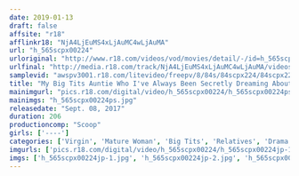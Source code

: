 ```yaml
---
date: 2019-01-13
draft: false
affsite: "r18"
afflinkr18: "NjA4LjEuMS4xLjAuMC4wLjAuMA"
url: "h_565scpx00224"
urloriginal: "http://www.r18.com/videos/vod/movies/detail/-/id=h_565scpx00224"
urlfinal: "http://media.r18.com/track/NjA4LjEuMS4xLjAuMC4wLjAuMA/videos/vod/movies/detail/-/id=h_565scpx00224"
samplevid: "awspv3001.r18.com/litevideo/freepv/8/84s/84scpx224/84scpx224_dmb_w.mp4"
title: "My Big Tits Auntie Who I've Always Been Secretly Dreaming About As My Wank Material Turned Out To Be A Virgin! 'I Could Never Tell Anyone That I Was Still A Virgin At My Age... So, If You Wouldn't Mind...' Usually She's So Sexy But When She Asked Me So Bashfully, I Had To Pump Her With My Incestual Cock, And When She Asked Me For More, I Kept Cumming Inside Her Hungry Pussy!!"
mainimgurl: "pics.r18.com/digital/video/h_565scpx00224/h_565scpx00224ps.jpg"
mainimgs: "h_565scpx00224ps.jpg"
releasedate: "Sept. 08, 2017"
duration: 206
productioncomp: "Scoop"
girls: ['----']
categories: ['Virgin', 'Mature Woman', 'Big Tits', 'Relatives', 'Drama', 'Creampie', 'Titty Fuck', 'Hi-Def']
imgurls: ['pics.r18.com/digital/video/h_565scpx00224/h_565scpx00224jp-1.jpg', 'pics.r18.com/digital/video/h_565scpx00224/h_565scpx00224jp-2.jpg', 'pics.r18.com/digital/video/h_565scpx00224/h_565scpx00224jp-3.jpg', 'pics.r18.com/digital/video/h_565scpx00224/h_565scpx00224jp-4.jpg', 'pics.r18.com/digital/video/h_565scpx00224/h_565scpx00224jp-5.jpg', 'pics.r18.com/digital/video/h_565scpx00224/h_565scpx00224jp-6.jpg', 'pics.r18.com/digital/video/h_565scpx00224/h_565scpx00224jp-7.jpg', 'pics.r18.com/digital/video/h_565scpx00224/h_565scpx00224jp-8.jpg', 'pics.r18.com/digital/video/h_565scpx00224/h_565scpx00224jp-9.jpg', 'pics.r18.com/digital/video/h_565scpx00224/h_565scpx00224jp-10.jpg', 'pics.r18.com/digital/video/h_565scpx00224/h_565scpx00224jp-11.jpg', 'pics.r18.com/digital/video/h_565scpx00224/h_565scpx00224jp-12.jpg', 'pics.r18.com/digital/video/h_565scpx00224/h_565scpx00224jp-13.jpg', 'pics.r18.com/digital/video/h_565scpx00224/h_565scpx00224jp-14.jpg', 'pics.r18.com/digital/video/h_565scpx00224/h_565scpx00224jp-15.jpg', 'pics.r18.com/digital/video/h_565scpx00224/h_565scpx00224jp-16.jpg', 'pics.r18.com/digital/video/h_565scpx00224/h_565scpx00224jp-17.jpg', 'pics.r18.com/digital/video/h_565scpx00224/h_565scpx00224jp-18.jpg', 'pics.r18.com/digital/video/h_565scpx00224/h_565scpx00224jp-19.jpg', 'pics.r18.com/digital/video/h_565scpx00224/h_565scpx00224jp-20.jpg']
imgs: ['h_565scpx00224jp-1.jpg', 'h_565scpx00224jp-2.jpg', 'h_565scpx00224jp-3.jpg', 'h_565scpx00224jp-4.jpg', 'h_565scpx00224jp-5.jpg', 'h_565scpx00224jp-6.jpg', 'h_565scpx00224jp-7.jpg', 'h_565scpx00224jp-8.jpg', 'h_565scpx00224jp-9.jpg', 'h_565scpx00224jp-10.jpg', 'h_565scpx00224jp-11.jpg', 'h_565scpx00224jp-12.jpg', 'h_565scpx00224jp-13.jpg', 'h_565scpx00224jp-14.jpg', 'h_565scpx00224jp-15.jpg', 'h_565scpx00224jp-16.jpg', 'h_565scpx00224jp-17.jpg', 'h_565scpx00224jp-18.jpg', 'h_565scpx00224jp-19.jpg', 'h_565scpx00224jp-20.jpg']
---
```

